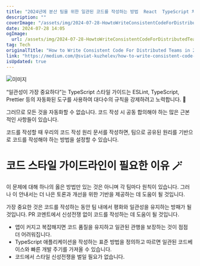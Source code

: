 ```yaml
---
title: "2024년에 분산 팀을 위한 일관된 코드를 작성하는 방법  React  TypeScript 치트 시트"
description: ""
coverImage: "/assets/img/2024-07-28-HowtoWriteConsistentCodeForDistributedTeamsin2024ReactTypescriptCheatsheet_0.png"
date: 2024-07-28 14:05
ogImage: 
  url: /assets/img/2024-07-28-HowtoWriteConsistentCodeForDistributedTeamsin2024ReactTypescriptCheatsheet_0.png
tag: Tech
originalTitle: "How to Write Consistent Code For Distributed Teams in 2024  React  Typescript Cheatsheet"
link: "https://medium.com/@sviat-kuzhelev/how-to-write-consistent-code-for-distributed-teams-in-2024-react-typescript-cheatsheet-1fe3ee51086e"
isUpdated: true
---
```







![이미지](/assets/img/2024-07-28-HowtoWriteConsistentCodeForDistributedTeamsin2024ReactTypescriptCheatsheet_0.png)

“일관성이 가장 중요하다”는 TypeScript 스타일 가이드는 ESLint, TypeScript, Prettier 등의 자동화된 도구를 사용하여 대다수의 규칙을 강제하려고 노력합니다. 🔮

그러므로 모든 것을 자동화할 수 없습니다. 코드 작성 시 공동 합의해야 하는 많은 근본적인 사항들이 있습니다.

코드를 작성할 때 우리의 코드 작성 원리 문서를 작성하면, 팀으로 공유된 원리를 기반으로 코드를 작성해야 하는 방법을 설정할 수 있습니다.


<div class="content-ad"></div>

# 코드 스타일 가이드라인이 필요한 이유 🪄

이 문제에 대해 하나의 옳은 방법만 있는 것은 아니며 각 팀마다 원칙이 있습니다. 그러나 이 안내서는 더 나은 토론과 개선을 위한 기반을 제공하는 데 도움이 될 것입니다.

가장 중요한 것은 코드를 작성하는 동안 팀 내에서 평화와 일관성을 유지하는 방패가 될 것입니다. PR 코멘트에서 신성전쟁 없이 코드를 작성하는 데 도움이 될 것입니다.

- 앱이 커지고 복잡해지면 코드 품질을 유지하고 일관된 관행을 보장하는 것이 점점 더 어려워집니다.
- TypeScript 애플리케이션을 작성하는 표준 방법을 정의하고 따르면 일관된 코드베이스와 빠른 개발 주기를 가져올 수 있습니다.
- 코드에서 스타일 신성전쟁을 벌일 필요가 없습니다.